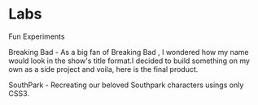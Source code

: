 # Labs
Fun Experiments

Breaking Bad - As a big fan of Breaking Bad , I wondered how my name would look in the show's title format.I decided to build something on my own as a side project and voila, here is the final product. 

SouthPark - Recreating our beloved Southpark characters usings only CSS3.
